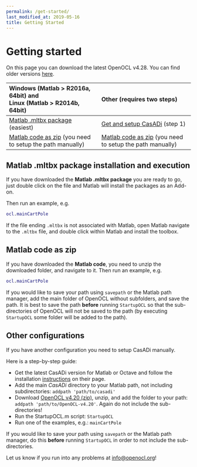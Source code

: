 ```yaml
---
permalink: /get-started/
last_modified_at: 2019-05-16
title: Getting Started
---
```


# Getting started

On this page you can download the latest OpenOCL v4.28. You can find older versions [here](https://github.com/OpenOCL/OpenOCL/releases).

| Windows (Matlab > R2016a, 64bit) and <br> Linux (Matlab > R2014b, 64bit)   | Other (requires two steps) |
|:----------|:----------|
| [Matlab .mltbx package](https://github.com/OpenOCL/OpenOCL/releases/download/v4.28/OpenOCL.v4.28.mltbx) (easiest) | [Get and setup CasADi](https://web.casadi.org/get/) (step 1) |
| [Matlab code as zip](https://github.com/OpenOCL/OpenOCL/releases/download/v4.28/OpenOCL-4.28.zip) (you need to setup the path manually) | [Matlab code as zip](https://github.com/OpenOCL/OpenOCL/releases/download/v4.28/OpenOCL-4.28.zip) (you need to setup the path manually) |

## Matlab .mltbx package installation and execution

If you have downloaded the **Matlab .mltbx package** you are ready to go, just double click on the file and Matlab will install the packages as an Add-on. 

Then run an example, e.g.

```m
ocl.mainCartPole
```

If the file ending `.mltbx` is not associated with Matlab, open Matlab navigate to the `.mltbx` file, and double click within Matlab and install the toolbox.

## Matlab code as zip

If you have downloaded the **Matlab code**, you need to unzip the downloaded folder, and navigate to it. Then run an example, e.g.

```m
ocl.mainCartPole
```

If you would like to save your path using `savepath` or the Matlab path manager, add the main folder of OpenOCL without subfolders, 
and save the path. It is best to save the path **before** running `StartupOCL` so that the sub-directories of OpenOCL will not be 
saved to the path (by executing `StartupOCL` some folder will be added to the path).

## Other configurations

If you have another configuration you need to setup CasADi manually.  

Here is a step-by-step guide:

* Get the latest CasADi version for Matlab or Octave and follow the installation [instructions](https://web.casadi.org/get/) on their page.
* Add the main *CasADi* directory to your Matlab path, not including subdirectories: `addpath 'path/to/casadi'`
* Download [OpenOCL v4.20 (zip)](https://github.com/OpenOCL/OpenOCL/archive/v4.20.zip), unzip, and add the folder to your path: `addpath 'path/to/OpenOCL-v4.20'`. Again do not include the sub-directories!
* Run the StartupOCL.m script: `StartupOCL`
* Run one of the examples, e.g.: `mainCartPole`

If you would like to save your path using `savepath` or the Matlab path manager, do this **before** running `StartupOCL` in order to not include the sub-directories.

Let us know if you run into any problems at info@openocl.org!

